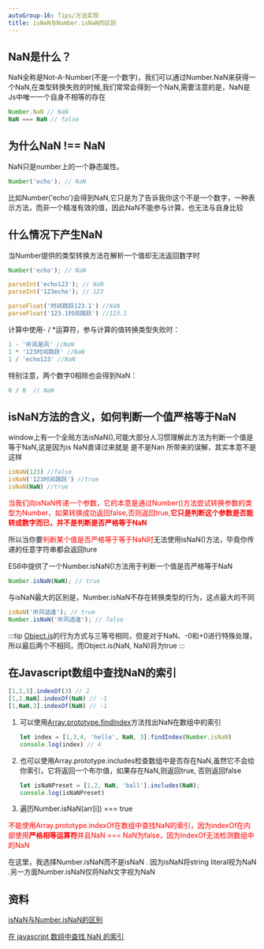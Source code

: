 ```yaml
---
autoGroup-16: Tips/方法实现
title: isNaN与Number.isNaN的区别
---
```

## NaN是什么？
NaN全称是Not-A-Number(不是一个数字)，我们可以通过Number.NaN来获得一个NaN,在类型转换失败的时候,我们常常会得到一个NaN,需要注意的是，NaN是Js中唯一一个自身不相等的存在
```javascript
Number.NaN // NaN
NaN === NaN // false
```
## 为什么NaN !== NaN
NaN只是number上的一个静态属性。
```javascript
Number('echo'); // NaN
```
比如Number('echo')会得到NaN,它只是为了告诉我你这个不是一个数字，一种表示方法，而非一个精准有效的值，因此NaN不能参与计算，也无法与自身比较

## 什么情况下产生NaN
当Number提供的类型转换方法在解析一个值却无法返回数字时
```javascript
Number('echo'); // NaN

parseInt('echo123'); // NaN
parseInt('123echo'); // 123

parseFloat('时间跳跃123.1') //NaN
parseFloat('123.1时间跳跃') //123.1
```
计算中使用-  /   *运算符，参与计算的值转换类型失败时：
```javascript
1 - '听风是风' //NaN
1 * '123时间跳跃' //NaN
1 / 'echo123' //NaN
```
特别注意，两个数字0相除也会得到NaN：
```javascript
0 / 0  // NaN
```
## isNaN方法的含义，如何判断一个值严格等于NaN
window上有一个全局方法isNaN(),可能大部分人习惯理解此方法为判断一个值是等于NaN,这是因为is NaN直译过来就是 是不是Nan 所带来的误解，其实本意不是这样
```javascript
isNaN(123) //false
isNaN('123时间跳跃') //true
isNaN(NaN) //true
```
<span style="color:red">当我们向isNaN传递一个参数，它的本意是通过Number()方法尝试转换参数的类型为Number，如果转换成功返回false,否则返回true,**它只是判断这个参数是否能转成数字而已，并不是判断是否严格等于NaN**</span>

所以当你要<span style="color: red">判断某个值是否严格等于等于NaN时</span>无法使用isNaN()方法，毕竟你传递的任意字符串都会返回ture

ES6中提供了一个Number.isNaN()方法用于判断一个值是否严格等于NaN
```javascript
Number.isNaN(NaN); // true
```
与isNaN最大的区别是，Number.isNaN不存在转换类型的行为，这点最大的不同
```javascript
isNaN('听风适逢'); // true
Number.isNaN('听风适逢'); // false
```
:::tip
[Object.is](/front-end/JavaScript/object-constructor-methods.html#object-is)的行为方式与三等号相同，但是对于NaN、-0和+0进行特殊处理，所以最后两个不相同，而Object.is(NaN, NaN)将为true
:::

## 在Javascript数组中查找NaN的索引
```js
[1,2,3].indexOf(3) // 2
[1,2,NaN].indexOf(NaN) // -1
[1,NaN,3].indexOf(NaN) // -1
```
1. 可以使用[Array.prototype.findIndex](/front-end/JavaScript/array-interation-method.html#array-prototype-findindex)方法找出NaN在数组中的索引
    ```js
    let index = [1,3,4, 'hello', NaN, 3].findIndex(Number.isNaN)
    console.log(index) // 4
    ```
2. 也可以使用Array.prototype.includes检查数组中是否存在NaN,虽然它不会给你索引，它将返回一个布尔值，如果存在NaN,则返回true, 否则返回false
    ```js
    let isNaNPreset = [1,2, NaN, 'ball'].includes(NaN);
    console.log(isNaNPreset)
    ```
3. 遍历Number.isNaN(arr[i]) === true

<span style="color: red">不能使用Array.prototype.indexOf在数组中查找NaN的索引，因为indexOf在内部使用**严格相等运算符**并且NaN === NaN为false，因为IndexOf无法检测数组中的NaN</span>

在这里，我选择Number.isNaN而不是isNaN . 因为isNaN将string literal视为NaN .另一方面Number.isNaN仅将NaN文字视为NaN


## 资料
[isNaN与Number.isNaN的区别](https://www.cnblogs.com/echolun/p/10874505.html)

[在 javascript 数组中查找 NaN 的索引](https://qa.icopy.site/questions/5294413/find-index-of-nan-in-a-javascript-array)
